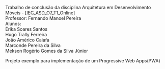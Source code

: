 Trabalho de conclusão da disciplina Arquitetura em Desenvolvimento Móveis - [IEC_ASD_O7_T1_Online] <br>
Professor: Fernando Manoel Pereira <br>
Alunos: <br>
Érika Soares Santos <br>
Hugo Trally Ferreira <br>
João Américo Caiafa <br>
Marconde Pereira da Silva <br>
Mekson Rogério Gomes da Silva Júnior <br>

Projeto exemplo para implementação de um Progressive Web Apps(PWA)
